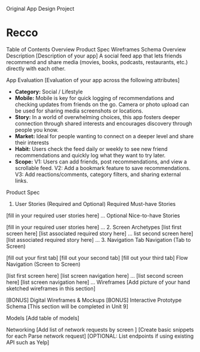 Original App Design Project

# Recco

Table of Contents
Overview
Product Spec
Wireframes
Schema
Overview
Description
[Description of your app]
A social feed app that lets friends recommend and share media (movies, books, podcasts, restaurants, etc.) directly with each other.

App Evaluation
[Evaluation of your app across the following attributes]
- **Category:** Social / Lifestyle
- **Mobile:** Mobile is key for quick logging of recommendations and checking updates from friends on the go. Camera or photo upload can be used for sharing media screenshots or locations.
- **Story:** In a world of overwhelming choices, this app fosters deeper connection through shared interests and encourages discovery through people you know.
- **Market:** Ideal for people wanting to connect on a deeper level and share their interests
- **Habit:** Users check the feed daily or weekly to see new friend recommendations and quickly log what they want to try later.
- **Scope:**
V1: Users can add friends, post recommendations, and view a scrollable feed.
V2: Add a bookmark feature to save recommendations.
V3: Add reactions/comments, category filters, and sharing external links.

Product Spec
1. User Stories (Required and Optional)
Required Must-have Stories

[fill in your required user stories here]
...
Optional Nice-to-have Stories

[fill in your required user stories here]
...
2. Screen Archetypes
[list first screen here]
[list associated required story here]
... list second screen here]
[list associated required story here]
...
3. Navigation
Tab Navigation (Tab to Screen)

[fill out your first tab]
[fill out your second tab]
[fill out your third tab]
Flow Navigation (Screen to Screen)

[list first screen here]
[list screen navigation here]
...
[list second screen here]
[list screen navigation here]
...
Wireframes
[Add picture of your hand sketched wireframes in this section] 

[BONUS] Digital Wireframes & Mockups
[BONUS] Interactive Prototype
Schema
[This section will be completed in Unit 9]

Models
[Add table of models]

Networking
[Add list of network requests by screen ]
[Create basic snippets for each Parse network request]
[OPTIONAL: List endpoints if using existing API such as Yelp]
